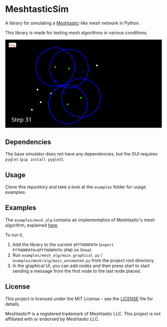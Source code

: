 # MeshtasticSim

A library for simulating a [Meshtastic](https://meshtastic.org/)-like mesh network in Python.

This library is made for testing mesh algorithms in various conditions.

![Screenshot](screenshots/screenshot.jpg)

## Dependencies

The base simulator does not have any dependencies, but the GUI requires `pyglet` (`pip install pyglet`).

## Usage

Clone this repository and take a look at the `examples` folder for usage examples.

## Examples

The `examples/mesh_alg` contains an implementation of Meshtastic's mesh algorithm, explained [here](https://meshtastic.org/docs/overview/mesh-algo/).

To run it,
1. Add the library to the current `$PYTHONPATH` (`export PYTHONPATH=$PYTHONPATH:$PWD` on linux)
2. Run `examples/mesh_alg/main_graphical.py` / `examples/mesh/alg/main_automated.py` from the project root directory.
3. In the graphical UI, you can add nodes and then press start to start sending a message from the first node to the last node placed.

## License

This project is licensed under the MIT License - see the [LICENSE](LICENSE) file for details.

Meshtastic® is a registered trademark of Meshtastic LLC.
This project is not affiliated with or endorsed by Meshtastic LLC.
